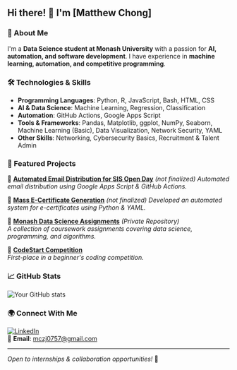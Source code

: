 ## Hi there! 👋 I'm [Matthew Chong]

### 🚀 About Me
I'm a **Data Science student at Monash University** with a passion for **AI, automation, and software development**. I have experience in **machine learning, automation, and competitive programming**. 

### 🛠️ Technologies & Skills
- **Programming Languages**: Python, R, JavaScript, Bash, HTML, CSS
- **AI & Data Science**: Machine Learning, Regression, Classification
- **Automation**: GitHub Actions, Google Apps Script
- **Tools & Frameworks**: Pandas, Matplotlib, ggplot, NumPy, Seaborn, Machine Learning (Basic), Data Visualization, Network Security, YAML 
- **Other Skills**: Networking, Cybersecurity Basics, Recruitment & Talent Admin

### 📌 Featured Projects
🔹 **[Automated Email Distribution for SIS Open Day](https://github.com/matt0757/sis-open-day-email-automation)**  *(not finalized)*
_Automated email distribution using Google Apps Script & GitHub Actions._

🔹 **[Mass E-Certificate Generation](https://github.com/matt0757/mass-e-cert-generator)**  *(not finalized)*
_Developed an automated system for e-certificates using Python & YAML._

🔹 **[Monash Data Science Assignments](https://github.com/matt0757/Year1-Assignment)** *(Private Repository)*  
_A collection of coursework assignments covering data science, programming, and algorithms._

🔹 **[CodeStart Competition](https://github.com/matt0757/CodeStart2024)**  
_First-place in a beginner's coding competition._

### 📈 GitHub Stats
![Your GitHub stats](https://github-readme-stats.vercel.app/api?username=matt0757&show_icons=true&theme=synthwave)

### 🌍 Connect With Me
[![LinkedIn](https://img.shields.io/badge/LinkedIn-blue?logo=linkedin)](https://www.linkedin.com/in/MatthewChong0757/)  
📩 **Email**: mczj0757@gmail.com

---
*Open to internships & collaboration opportunities!* 🚀
